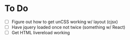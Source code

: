 To Do
==========

- [ ] Figure out how to get unCSS working w/ layout (cjsx)
- [ ] Have jquery loaded once not twice (something w/ React)
- [ ] Get HTML livereload working
